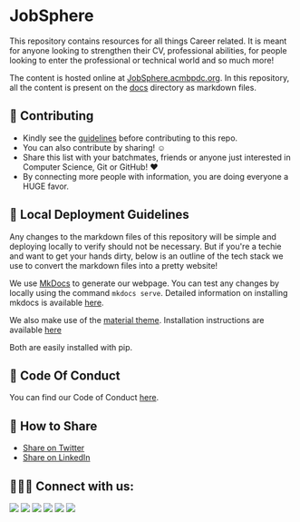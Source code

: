 # JobSphere

This repository contains resources for all things Career related. It is meant for anyone looking to strengthen their CV, professional abilities, for people looking to enter the professional or technical world and so much more!

The content is hosted online at [JobSphere.acmbpdc.org](jobsphere.acmbpdc.org). In this repository, all the content is present on the [docs](docs/) directory as markdown files.


## 📝 Contributing

* Kindly see the [guidelines](CONTRIBUTING.md) before contributing to this repo.
* You can also contribute by sharing! :relaxed:
* Share this list with your batchmates, friends or anyone just interested in Computer Science, Git or GitHub! :hearts:
* By connecting more people with information, you are doing everyone a HUGE favor.

## 🚀 Local Deployment Guidelines

Any changes to the markdown files of this repository will be simple and deploying locally to verify should not be necessary. But if you're a techie and want to get your hands dirty, below is an outline of the tech stack we use to convert the markdown files into a pretty website!

We use [MkDocs](https://www.mkdocs.org/) to generate our webpage. You can test any changes by locally using the command `mkdocs serve`. Detailed information on installing mkdocs is available [here](https://www.mkdocs.org/getting-started/).

We also make use of the [material theme](https://squidfunk.github.io/mkdocs-material/). Installation instructions are available [here](https://squidfunk.github.io/mkdocs-material/getting-started/)

Both are easily installed with pip. 

## 🔐 Code Of Conduct 

You can find our Code of Conduct [here](https://github.com/acmbpdc/.github/blob/main/CODE_OF_CONDUCT.md).

## 🤝 How to Share

+ [Share on Twitter](http://twitter.com/intent/tweet?text=https://github.com/acmbpdc)
+ [Share on LinkedIn](http://www.linkedin.com/shareArticle?mini=true&url=https://github.com/acmbpdc&summary=&source=)

## 🧑‍🤝‍🧑 Connect with us:

<a href="https://github.com/acmbpdc"><img src="https://img.shields.io/badge/ACMBPDC-171515?style=for-the-badge&logo=github&logoColor=white"></a> <a href="https://acmbpdc.org"><img src="https://img.shields.io/badge/ACMBPDC-0092CF?style=for-the-badge&logo=acm&logoColor=white"></a> <a href="https://instagram.com/acmbpdc"><img src="https://img.shields.io/badge/ACMBPDC-E4405F?style=for-the-badge&logo=instagram&logoColor=white"></a> <a href="https://discord.gg/DYQdxquYwP"><img src="https://img.shields.io/badge/ACMBPDC-5865F2?style=for-the-badge&logo=discord&logoColor=white"></a> <a href="https://facebook.com/acmbpdc"><img src="https://img.shields.io/badge/ACMBPDC-1877F2?style=for-the-badge&logo=facebook&logoColor=white"></a> <a href="https://twitter.com/acmbpdc"><img src="https://img.shields.io/badge/ACMBPDC-1DA1F2?style=for-the-badge&logo=twitter&logoColor=white"></a>